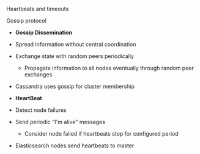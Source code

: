 ---
---

Heartbeats and timeouts

Gossip protocol 

- **Gossip Dissemination**
- Spread information without central coordination
- Exchange state with random peers periodically
  - Propagate information to all nodes eventually through random peer exchanges
- Cassandra uses gossip for cluster membership

- **HeartBeat**
- Detect node failures
- Send periodic "I'm alive" messages
  - Consider node failed if heartbeats stop for configured period
- Elasticsearch nodes send heartbeats to master
